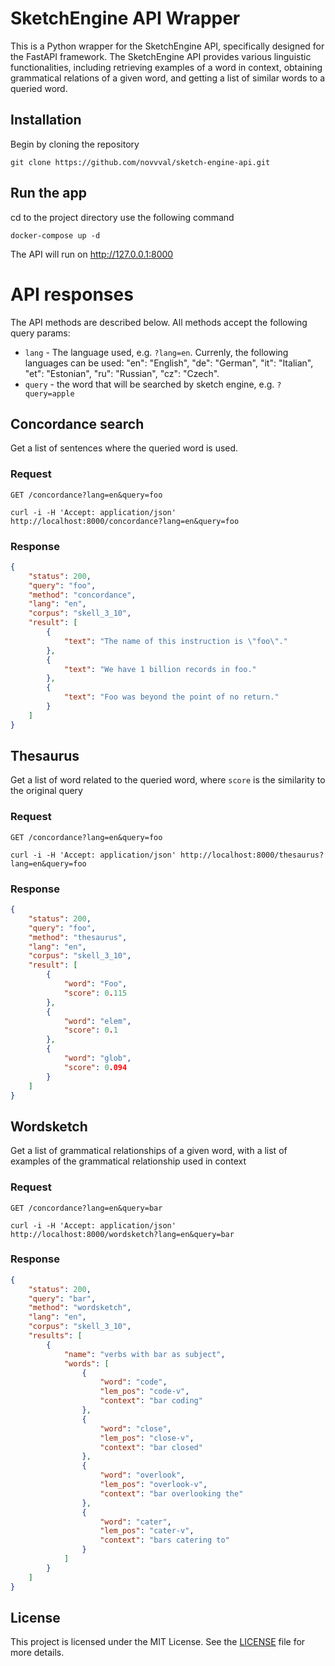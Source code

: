 # SketchEngine API Wrapper

This is a Python wrapper for the SketchEngine API, specifically designed for 
the FastAPI framework. The SketchEngine API provides various linguistic 
functionalities, including retrieving examples of a word in context, 
obtaining grammatical relations of a given word, and getting a list of 
similar words to a queried word.

## Installation

Begin by cloning the repository

    git clone https://github.com/novvval/sketch-engine-api.git

## Run the app

cd to the project directory use the following command

    docker-compose up -d

The API will run on http://127.0.0.1:8000

# API responses

The API methods are described below.
All methods accept the following query params:
* `lang` - The language used, e.g. `?lang=en`.
Currenly, the following languages can be used:
"en": "English", "de": "German", "it": "Italian", "et": "Estonian", 
"ru": "Russian", "cz": "Czech".
* `query` - the word that will be searched by sketch engine, e.g. `?query=apple`

## Concordance search

Get a list of sentences where the queried word is used.

### Request

`GET /concordance?lang=en&query=foo`

    curl -i -H 'Accept: application/json' http://localhost:8000/concordance?lang=en&query=foo

### Response

```json
{
    "status": 200,
    "query": "foo",
    "method": "concordance",
    "lang": "en",
    "corpus": "skell_3_10",
    "result": [
        {
            "text": "The name of this instruction is \"foo\"."
        },
        {
            "text": "We have 1 billion records in foo."
        },
        {
            "text": "Foo was beyond the point of no return."
        }
    ]
}
```

## Thesaurus

Get a list of word related to the queried word, where `score` is the similarity to the 
original query

### Request

`GET /concordance?lang=en&query=foo`

    curl -i -H 'Accept: application/json' http://localhost:8000/thesaurus?lang=en&query=foo

### Response

```json
{
    "status": 200,
    "query": "foo",
    "method": "thesaurus",
    "lang": "en",
    "corpus": "skell_3_10",
    "result": [
        {
            "word": "Foo",
            "score": 0.115
        },
        {
            "word": "elem",
            "score": 0.1
        },
        {
            "word": "glob",
            "score": 0.094
        }
    ]
}
```

## Wordsketch

Get a list of grammatical relationships of a given word, with a list of examples
of the grammatical relationship used in context

### Request

`GET /concordance?lang=en&query=bar`

    curl -i -H 'Accept: application/json' http://localhost:8000/wordsketch?lang=en&query=bar

### Response

```json
{
    "status": 200,
    "query": "bar",
    "method": "wordsketch",
    "lang": "en",
    "corpus": "skell_3_10",
    "results": [
        {
            "name": "verbs with bar as subject",
            "words": [
                {
                    "word": "code",
                    "lem_pos": "code-v",
                    "context": "bar coding"
                },
                {
                    "word": "close",
                    "lem_pos": "close-v",
                    "context": "bar closed"
                },
                {
                    "word": "overlook",
                    "lem_pos": "overlook-v",
                    "context": "bar overlooking the"
                },
                {
                    "word": "cater",
                    "lem_pos": "cater-v",
                    "context": "bars catering to"
                }
            ]
        }
    ]
}
```

## License

This project is licensed under the MIT License. See the [LICENSE](LICENSE.txt) file for more details.